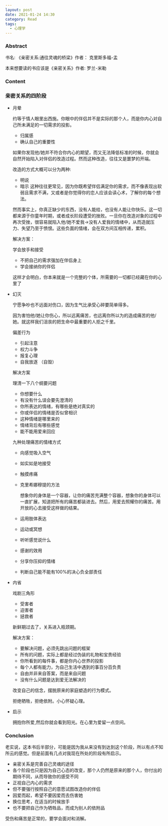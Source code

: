 ```yaml
---
layout: post
date: 2021-01-24 14:30
category: Read
tags:
  - 心理学
---
```


     

### 

### Abstract

书名: 《亲密关系:通往灵魂的桥梁》作者： 克里斯多福-孟

本来想要读的书应该是《亲密关系》作者: 罗兰-米勒



### Content

### 亲密关系的四阶段

- 月晕 

  约等于情人眼里出西施。你眼中的伴侣并不是实际的那个人，而是你内心对自己所未满足的一切需求的投影。

  - 归属感
  - 确认自己的重要性

  如果你发现他/她并不符合你内心的期望，而又无法降低标准的时候，你就会自然开始陷入对伴侣的改造过程。然而这种改造，往往又是噩梦的开端。

  改造的方式大概可以分为两种:

  - 明说
  - 暗示 这种往往更常见，因为你既希望伴侣满足你的需求，而不像表现出软弱且需求不满，又或者是你觉得你的恋人应该会读心术，了解你的每个想法。

  然而事实上，你真正缺少的东西，没有人能给，也没有人能让你快乐。这一切都来源于你童年时期，或者成长阶段遭受的挫败。一旦你在改造对象的过程中再次受挫，很容易就陷入他/她不爱我->没有人爱我的情绪中，从而造就压力、失望乃至于愤恨。这些负面的情绪，会在双方间互相传递，累积。

  解决方案：

  学会放手和接受

  - 不把自己的需求强加在伴侣身上
  - 学会接纳你的伴侣

   这样才会明白，你本来就是一个完整的个体，所需要的一切都已经藏在你的心里了

- 幻灭

  宁愿争吵也不远面对伤口，因为生气比承受心碎要简单得多。

  因为害怕他/她让你伤心，所以远离痛苦，也远离你所以为的造成痛苦的他/她。就这样我们沮丧的把生命中最重要的人拒之千里。

  偏差行为

  - 引起注意
  - 权力斗争 
  - 报复心理
  - 自我放逐 （自毁）

  解决方案

   理清一下八个纲要问题

  - 你想要什么
  - 有没有什么误会要先澄清的
  - 你所表达的情绪，有哪些是绝对真实的
  - 你或伴侣的情绪是否似曾相识
  - 这种情绪是哪里来的
  - 情绪背后有哪些感觉
  - 能不能用爱来回应

  九种处理痛苦的情绪方式

  - 向感觉吸入空气

  - 如实如是地接受

  - 触摸疼痛

  - 克里希娜穆提的方法 

    想象你的身体是一个容器，让你的痛苦充满整个容器，想象你的身体可以一直扩展，知道把所有的痛苦都装进去。然后，用爱去照耀你的痛苦。用开放的心去接受这样做的结果。

  - 运用肢体表达

  - 运动或冥想

  - 听听感觉说什么

  - 感谢的效用

  - 分享你压抑的情绪

  - 判断自己能不能有100%的决心负全部责任

- 内省

  戏剧三角形

  - 受害者 
  - 迫害者 
  - 拯救者

  新鲜期过去了，关系进入瓶颈期。

  解决方案：

  - 要解决问题，必须先跳出问题的框架
  - 所有的问题，实际上都是经过伪装的礼物和宝贵经验
  - 你所看到的每件事，都是你内心世界的投影
  - 每个人都有能力，为自己生活中遇到的事百分百负责
  - 自由并非来自答案，而是来自问题
  - 没有什么问题是达到爱无法解决的

  改变自己的信念，摆脱原来的家庭塑造的行为模式。

  拒绝牺牲，拒绝依附。小心怀疑心理。

- 启示

  拥抱你所爱,然后你就会看到阳光。在心里为爱留一点空间。



### Conclusion

老实说，这本书后半部分，可能是因为我从来没有到达到这个阶段，所以有点不知所云的感觉。但是前面有几点对我现在所处的阶段有所启示。

- 亲密关系是完善自己灵魂的途径
- 各个阶段也只是因为自己心态的改变，那个人仍然是原来的那个人，你付出的期待不同，从而导致你的感受不同
- 正视自己内心的需求
- 但不要强行按照自己的意愿试图改造你的伴侣
- 因爱而起，希望不要因爱而去伤害她
- 换位思考，在适当的时候放手
- 也不要把自己作为牺牲品，而成为别人的依附品

受伤和痛苦是正常的，要学会面对和消解。







  







